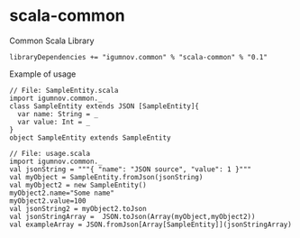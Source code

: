 # scala-common
Common Scala Library

    libraryDependencies += "igumnov.common" % "scala-common" % "0.1"

Example of usage

    // File: SampleEntity.scala
    import igumnov.common._
    class SampleEntity extends JSON [SampleEntity]{
      var name: String = _
      var value: Int = _
    }
    object SampleEntity extends SampleEntity

    // File: usage.scala
    import igumnov.common._
    val jsonString = """{ "name": "JSON source", "value": 1 }"""
    val myObject = SampleEntity.fromJson(jsonString)
    val myObject2 = new SampleEntity()
    myObject2.name="Some name"
    myObject2.value=100
    val jsonString2 = myObject2.toJson
    val jsonStringArray =  JSON.toJson(Array(myObject,myObject2))
    val exampleArray = JSON.fromJson[Array[SampleEntity]](jsonStringArray)


